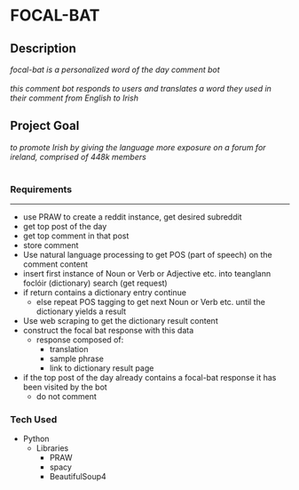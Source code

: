 # FOCAL-BAT 

## Description 
_focal-bat is a personalized word of the day comment bot_<br/><br/>
_this comment bot responds to users and translates a word they used in their comment from English to Irish_

## Project Goal
_to promote Irish by giving the language more exposure on a forum for ireland, comprised of 448k members_<br/><br/>

### **Requirements**
---
* use PRAW to create a reddit instance, get desired subreddit
* get top post of the day
* get top comment in that post
* store comment
* Use natural language processing to get POS (part of speech) on the comment content
* insert first instance of Noun or Verb or Adjective etc. into teanglann foclóir (dictionary) search (get request)
* if return contains a dictionary entry continue
  * else repeat POS tagging to get next Noun or Verb etc. until the dictionary yields a result
* Use web scraping to get the dictionary result content
* construct the focal bat response with this data
  * response composed of:
    * translation
    * sample phrase
    * link to dictionary result page
* if the top post of the day already contains a focal-bat response it has been visited by the bot 
  * do not comment<br/>

### **Tech Used**
* Python
  * Libraries
    * PRAW
    * spacy
    * BeautifulSoup4
